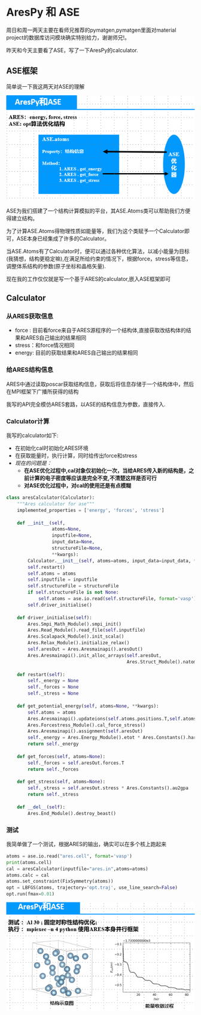 # AresPy 和 ASE

周日和周一两天主要在看师兄推荐的pymatgen,pymatgen里面对material project的数据库访问模块确实特别给力，谢谢师兄!。

昨天和今天主要看了ASE，写了一下AresPy的calculator.

## ASE框架

简单说一下我这两天对ASE的理解

![理解](../AresMainPyTest/Figure/184628.png)

ASE为我们搭建了一个结构计算模拟的平台，其ASE.Atoms类可以帮助我们方便得建立结构。

为了计算ASE.Atoms得物理性质如能量等，我们为这个类赋予一个Calculator即可，ASE本身已经集成了许多的Calculator。

当ASE.Atoms有了Calculator时，便可以通过各种优化算法，以减小能量为目标(我猜想，结构更稳定嘛),在满足所给约束的情况下，根据force，stress等信息，调整体系结构的参数(原子坐标和晶格矢量).

现在我的工作仅仅就是写一个基于ARES的calculator,嵌入ASE框架即可

## Calculator

### 从ARES获取信息

- force : 目前看force来自于ARES源程序的一个结构体,直接获取改结构体的结果和ARES自己输出的结果相同
- stress：和force情况相同
- energy: 目前的获取结果和ARES自己输出的结果相同

### 给ARES结构信息

ARES中通过读取poscar获取结构信息，获取后将信息存储于一个结构体中，然后在MPI框架下广播所获得的结构

我写的API完全模仿ARES套路，以ASE的结构信息为参数，直接传入.

### Calculator计算

我写的calculator如下:

- 在初始化cal时初始化ARES环境
- 在获取能量时，执行计算，同时给传出force和stress
- *现在的问题是：*
    - **在ASE优化过程中,cal对象仅初始化一次，当给ARES传入新的结构是，之前计算的电子密度等应该是完全不变,不清楚这样是否可行**
    - **对ASE优化过程中，对cal的使用还是有点模糊**

```python
class aresCalculator(Calculator):
    """Ares calculator for ase"""
    implemented_properties = ['energy', 'forces', 'stress']

    def __init__(self,
                 atoms=None,
                 inputfile=None,
                 input_data=None,
                 structureFile=None,
                 **kwargs):
        Calculator.__init__(self, atoms=atoms, input_data=input_data, **kwargs)
        self.restart()
        self.atoms = atoms
        self.inputfile = inputfile
        self.structureFile = structureFile
        if self.structureFile is not None:
            self.atoms = ase.io.read(self.structureFile, format='vasp')
        self.driver_initialise()

    def driver_initialise(self):
        Ares.Smpi_Math_Module().smpi_init()
        Ares.Read_Module().read_file(self.inputfile)
        Ares.Scalapack_Module().init_scala()
        Ares.Relax_Module().initialize_relax()
        self.aresOut = Ares.Aresmainapi().aresOut()
        Ares.Aresmainapi().init_alloc_arrays(self.aresOut,
                                             Ares.Struct_Module().natom)

    def restart(self):
        self._energy = None
        self._forces = None
        self._stress = None

    def get_potential_energy(self, atoms=None, **kwargs):
        self.atoms = atoms 
        Ares.Aresmainapi().updateions(self.atoms.positions.T,self.atoms.cell)
        Ares.Forcestress_Module().cal_force_stress()
        Ares.Aresmainapi().assignment(self.aresOut)
        self._energy = Ares.Energy_Module().etot * Ares.Constants().hart2ev
        return self._energy

    def get_forces(self, atoms=None):
        self._forces = self.aresOut.forces.T
        return self._forces

    def get_stress(self, atoms=None):
        self._stress = self.aresOut.stress * Ares.Constants().au2gpa
        return self._stress

    def __del__(self):
        Ares.End_Module().destroy_beast()
```

### 测试

我简单做了一个测试，根据ARES的输出，确实可以在多个核上跑起来

```python
atoms = ase.io.read("ares.cell", format='vasp')
print(atoms.cell)
cal = aresCalculator(inputfile="ares.in",atoms=atoms)
atoms.calc = cal
atoms.set_constraint(FixSymmetry(atoms))
opt = LBFGS(atoms, trajectory='opt.traj', use_line_search=False)
opt.run(fmax=0.01)
```

![测试](../AresMainPyTest/Figure/185007.png)
